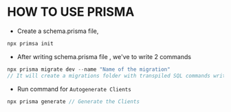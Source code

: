 # HOW TO USE PRISMA

- Create a schema.prisma file,
```js
npx primsa init
```
- After writing schema.prisma file , we've to write 2 commands

```js
npx prisma migrate dev --name "Name of the migration"
// It will create a migrations folder with transpiled SQL commands written in schema.prisma
```
- Run command for `Autogenerate Clients` 

```js
npx prisma generate // Generate the Clients
```